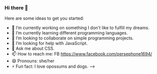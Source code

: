### Hi there 👋

Here are some ideas to get you started:

- 🔭 I’m currently working on something I don't like to fulfill my dreams.
- 🌱 I’m currently learning different programming languages.
- 👯 I’m looking to collaborate on simple programming projects.
- 🤔 I’m looking for help with JavaScript.
- 💬 Ask me about CSS.
- 📫 How to reach me: FB https://www.facebook.com/persephone1694/
- 😄 Pronouns: she/her
- ⚡ Fun fact: I love opossums and dogs.
-->
